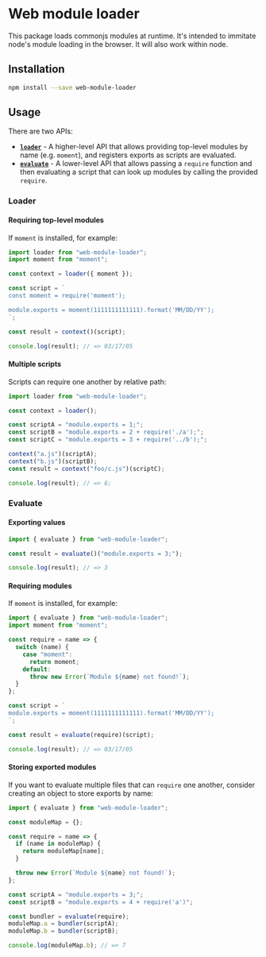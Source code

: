 # Web module loader

This package loads commonjs modules at runtime. It's intended to immitate node's module loading in the browser. It will also work within node.

## Installation

```bash
npm install --save web-module-loader
```

## Usage

There are two APIs:

- [**`loader`**](#loader) - A higher-level API that allows providing top-level modules by name (e.g. `moment`), and registers exports as scripts are evaluated.
- [**`evaluate`**](#evaluate) - A lower-level API that allows passing a `require` function and then evaluating a script that can look up modules by calling the provided `require`.

### Loader

#### Requiring top-level modules

If `moment` is installed, for example:

```js
import loader from "web-module-loader";
import moment from "moment";

const context = loader({ moment });

const script = `
const moment = require('moment');

module.exports = moment(1111111111111).format('MM/DD/YY');
`;

const result = context()(script);

console.log(result); // => 03/17/05
```

#### Multiple scripts

Scripts can require one another by relative path:

```js
import loader from "web-module-loader";

const context = loader();

const scriptA = "module.exports = 1;";
const scriptB = "module.exports = 2 + require('./a');";
const scriptC = "module.exports = 3 + require('../b');";

context("a.js")(scriptA);
context("b.js")(scriptB);
const result = context("foo/c.js")(scriptC);

console.log(result); // => 6;
```

### Evaluate

#### Exporting values

```js
import { evaluate } from "web-module-loader";

const result = evaluate()("module.exports = 3;");

console.log(result); // => 3
```

#### Requiring modules

If `moment` is installed, for example:

```js
import { evaluate } from "web-module-loader";
import moment from "moment";

const require = name => {
  switch (name) {
    case "moment":
      return moment;
    default:
      throw new Error(`Module ${name} not found!`);
  }
};

const script = `
module.exports = moment(1111111111111).format('MM/DD/YY');
`;

const result = evaluate(require)(script);

console.log(result); // => 03/17/05
```

#### Storing exported modules

If you want to evaluate multiple files that can `require` one another, consider creating an object to store exports by name:

```js
import { evaluate } from "web-module-loader";

const moduleMap = {};

const require = name => {
  if (name in moduleMap) {
    return moduleMap[name];
  }

  throw new Error(`Module ${name} not found!`);
};

const scriptA = "module.exports = 3;";
const scriptB = "module.exports = 4 + require('a')";

const bundler = evaluate(require);
moduleMap.a = bundler(scriptA);
moduleMap.b = bundler(scriptB);

console.log(moduleMap.b); // => 7
```
